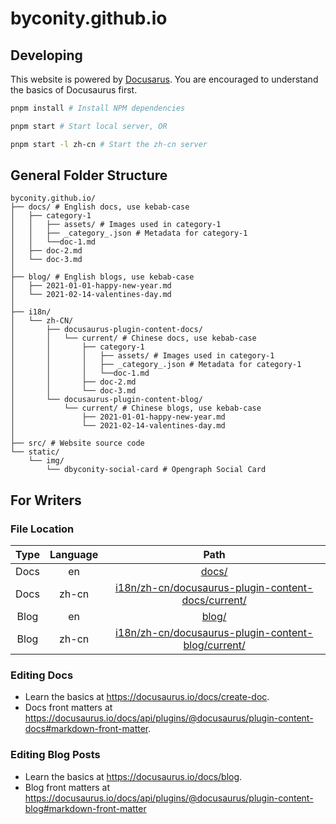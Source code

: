 # byconity.github.io

## Developing

This website is powered by [Docusarus](https://docusaurus.io/).
You are encouraged to understand the basics of Docusaurus first.

```bash
pnpm install # Install NPM dependencies

pnpm start # Start local server, OR

pnpm start -l zh-cn # Start the zh-cn server
```

## General Folder Structure

```
byconity.github.io/
├── docs/ # English docs, use kebab-case
│   ├── category-1
│   │   ├── assets/ # Images used in category-1
│   │   ├── _category_.json # Metadata for category-1
│   │   └──doc-1.md
│   ├── doc-2.md
│   └── doc-3.md
│
├── blog/ # English blogs, use kebab-case
│   ├── 2021-01-01-happy-new-year.md
│   └── 2021-02-14-valentines-day.md
│
├── i18n/
│   └── zh-CN/
│       ├── docusaurus-plugin-content-docs/
│       │   └── current/ # Chinese docs, use kebab-case
│       │       ├── category-1
│       │       │   ├── assets/ # Images used in category-1
│       │       │   ├── _category_.json # Metadata for category-1
│       │       │   └──doc-1.md
│       │       ├── doc-2.md
│       │       └── doc-3.md
│       └── docusaurus-plugin-content-blog/
│           └── current/ # Chinese blogs, use kebab-case
│               ├── 2021-01-01-happy-new-year.md
│               └── 2021-02-14-valentines-day.md
│
├── src/ # Website source code
└── static/
    └── img/
        └── dbyconity-social-card # Opengraph Social Card
```

## For Writers

### File Location

| Type | Language |                                                    Path                                                    |
| :--: | :------: | :--------------------------------------------------------------------------------------------------------: |
| Docs |    en    |                                              [docs/](./docs/)                                              |
| Docs |  zh-cn   | [i18n/zh-cn/docusaurus-plugin-content-docs/current/](./i18n/zh-cn/docusaurus-plugin-content-docs/current/) |
| Blog |    en    |                                              [blog/](./blog/)                                              |
| Blog |  zh-cn   | [i18n/zh-cn/docusaurus-plugin-content-blog/current/](./i18n/zh-cn/docusaurus-plugin-content-blog/current/) |

### Editing Docs

- Learn the basics at https://docusaurus.io/docs/create-doc.
- Docs front matters at https://docusaurus.io/docs/api/plugins/@docusaurus/plugin-content-docs#markdown-front-matter.

### Editing Blog Posts

- Learn the basics at https://docusaurus.io/docs/blog.
- Blog front matters at https://docusaurus.io/docs/api/plugins/@docusaurus/plugin-content-blog#markdown-front-matter

